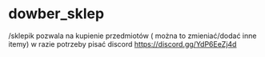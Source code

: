 # dowber_sklep
/sklepik pozwala na kupienie przedmiotów ( można to zmieniać/dodać inne itemy) w razie potrzeby pisać discord https://discord.gg/YdP6EeZj4d
